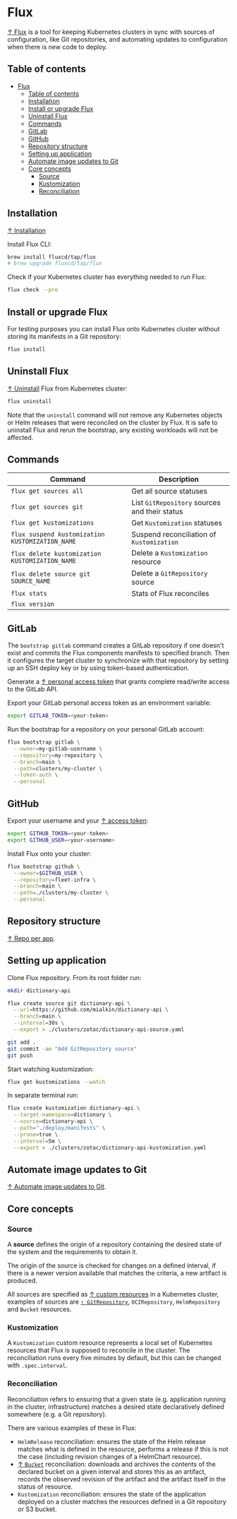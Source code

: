 # Flux

[↑ Flux](https://fluxcd.io/flux) is a tool for keeping Kubernetes clusters in sync with sources of configuration, like Git repositories, and automating updates to configuration when there is new code to deploy.

## Table of contents

- [Flux](#flux)
  - [Table of contents](#table-of-contents)
  - [Installation](#installation)
  - [Install or upgrade Flux](#install-or-upgrade-flux)
  - [Uninstall Flux](#uninstall-flux)
  - [Commands](#commands)
  - [GitLab](#gitlab)
  - [GitHub](#github)
  - [Repository structure](#repository-structure)
  - [Setting up application](#setting-up-application)
  - [Automate image updates to Git](#automate-image-updates-to-git)
  - [Core concepts](#core-concepts)
    - [Source](#source)
    - [Kustomization](#kustomization)
    - [Reconciliation](#reconciliation)

## Installation

[↑ Installation](https://fluxcd.io/flux/installation/)

Install Flux CLI:

```bash
brew install fluxcd/tap/flux
# brew upgrade fluxcd/tap/flux
```

Check if your Kubernetes cluster has everything needed to run Flux:

```bash
flux check --pre
```

## Install or upgrade Flux

For testing purposes you can install Flux onto Kubernetes cluster without storing its manifests in a Git repository:

```bash
flux install
```

## Uninstall Flux

[↑ Uninstall](https://fluxcd.io/flux/installation/#uninstall) Flux from Kubernetes cluster:

```bash
flux uninstall
```

Note that the `uninstall` command will not remove any Kubernetes objects or Helm releases that were reconciled on the cluster by Flux. It is safe to uninstall Flux and rerun the bootstrap, any existing workloads will not be affected.

## Commands

| Command                                         | Description                                   |
| ----------------------------------------------- | --------------------------------------------- |
| `flux get sources all`                          | Get all source statuses                       |
| `flux get sources git`                          | List `GitRepository` sources and their status |
| `flux get kustomizations`                       | Get `Kustomization` statuses                  |
| `flux suspend kustomization KUSTOMIZATION_NAME` | Suspend reconciliation of `Kustomization`     |
| `flux delete kustomization KUSTOMIZATION_NAME`  | Delete a `Kustomization` resource             |
| `flux delete source git SOURCE_NAME`            | Delete a `GitRepository` source               |
| `flux stats`                                    | Stats of Flux reconciles                      |
| `flux version`                                  |                                               |

## GitLab

The `bootstrap gitlab` command creates a GitLab repository if one doesn't exist and commits the Flux components manifests to specified branch. Then it configures the target cluster to synchronize with that repository by setting up an SSH deploy key or by using token-based authentication.

Generate a [↑ personal access token](https://docs.gitlab.com/ee/user/profile/personal_access_tokens.html) that grants complete read/write access to the GitLab API.

Export your GitLab personal access token as an environment variable:

```bash
export GITLAB_TOKEN=<your-token>
```

Run the bootstrap for a repository on your personal GitLab account:

```bash
flux bootstrap gitlab \
  --owner=my-gitlab-username \
  --repository=my-repository \
  --branch=main \
  --path=clusters/my-cluster \
  --token-auth \
  --personal
```

## GitHub

Export your username and your [↑ access token](https://docs.github.com/en/authentication/keeping-your-account-and-data-secure/creating-a-personal-access-token):

```bash
export GITHUB_TOKEN=<your-token>
export GITHUB_USER=<your-username>
```

Install Flux onto your cluster:

```bash
flux bootstrap github \
  --owner=$GITHUB_USER \
  --repository=fleet-infra \
  --branch=main \
  --path=./clusters/my-cluster \
  --personal
```

## Repository structure

[↑ Repo per app](https://fluxcd.io/flux/guides/repository-structure/#repo-per-app).

## Setting up application

Clone Flux repository. From its root folder run:

```bash
mkdir dictionary-api

flux create source git dictionary-api \
  --url=https://github.com/mialkin/dictionary-api \
  --branch=main \
  --interval=30s \
  --export > ./clusters/zotac/dictionary-api-source.yaml
```

```bash
git add .
git commit -am "Add GitRepository source"
git push
```

Start watching kustomization:

```bash
flux get kustomizations --watch
```

In separate terminal run:

```bash
flux create kustomization dictionary-api \
  --target-namespace=dictionary \
  --source=dictionary-api \
  --path="./deploy/manifests" \
  --prune=true \
  --interval=5m \
  --export > ./clusters/zotac/dictionary-api-kustomization.yaml
```

## Automate image updates to Git

[↑ Automate image updates to Git](https://fluxcd.io/flux/guides/image-update).

## Core concepts

### Source

A **source** defines the origin of a repository containing the desired state of the system and the requirements to obtain it.

The origin of the source is checked for changes on a defined interval, if there is a newer version available that matches the criteria, a new artifact is produced.

All sources are specified as [↑ custom resources](https://kubernetes.io/docs/concepts/extend-kubernetes/api-extension/custom-resources/) in a Kubernetes cluster, examples of sources are [`↑ GitRepository`](https://fluxcd.io/flux/components/source/gitrepositories), `OCIRepository`, `HelmRepository` and `Bucket` resources.

### Kustomization

A `Kustomization` custom resource represents a local set of Kubernetes resources that Flux is supposed to reconcile in the cluster. The reconciliation runs every five minutes by default, but this can be changed with `.spec.interval`.

### Reconciliation

Reconciliation refers to ensuring that a given state (e.g. application running in the cluster, infrastructure) matches a desired state declaratively defined somewhere (e.g. a Git repository).

There are various examples of these in Flux:

- `HelmRelease` reconciliation: ensures the state of the Helm release matches what is defined in the resource, performs a release if this is not the case (including revision changes of a HelmChart resource).
- [↑ `Bucket`](https://fluxcd.io/flux/components/source/buckets/) reconciliation: downloads and archives the contents of the declared bucket on a given interval and stores this as an artifact, records the observed revision of the artifact and the artifact itself in the status of resource.
- `Kustomization` reconciliation: ensures the state of the application deployed on a cluster matches the resources defined in a Git repository or S3 bucket.
